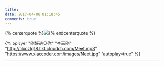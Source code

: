 ```yaml
---
title: 
date: 2017-04-08 01:18:45
comments: true
---
```


{% centerquote %}![](/images/messages.png){% endcenterquote %}

{% aplayer "刚好遇见你" "李玉刚" "http://olxczlg18.bkt.clouddn.com/Meet.mp3"  "https://www.xiaocoder.com/images/Meet.jpg" "autoplay=true" %}

***